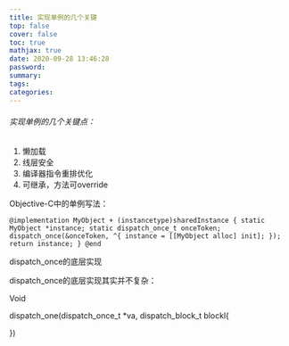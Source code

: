```yaml
---
title: 实现单例的几个关键
top: false
cover: false
toc: true
mathjax: true
date: 2020-09-28 13:46:28
password:
summary:
tags:
categories:
---
```


###### 实现单例的几个关键点：

1. 懒加载
2. 线层安全
3. 编译器指令重排优化
4. 可继承，方法可override

Objective-C中的单例写法：

```
@implementation MyObject + (instancetype)sharedInstance { static MyObject *instance; static dispatch_once_t onceToken; dispatch_once(&onceToken, ^{ instance = [[MyObject alloc] init]; }); return instance; } @end
```

dispatch_once的底层实现

dispatch_once的底层实现其实并不复杂：

Void

dispatch_one(dispatch_once_t *va, dispatch_block_t blockl{

})

